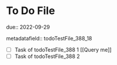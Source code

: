 # To Do File

due:: 2022-09-29

metadatafield:: todoTestFile_388\_18

- [ ] Task of todoTestFile_388 1 [[Query me]]
- [ ] Task of todoTestFile_388 2
